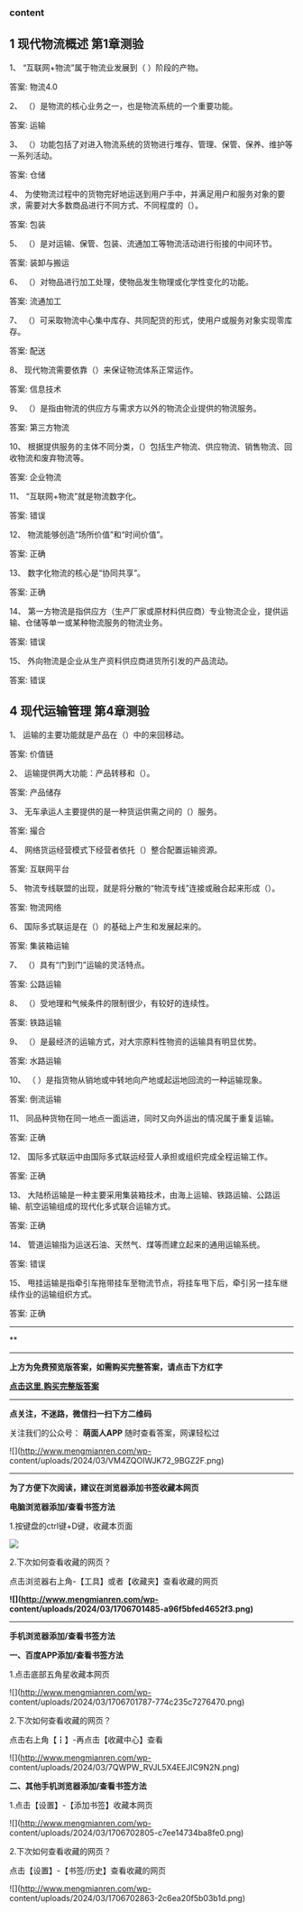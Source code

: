 ### content

## 1 现代物流概述 第1章测验

1、 “互联网+物流”属于物流业发展到（ ）阶段的产物。

答案: 物流4.0

2、 （）是物流的核心业务之一，也是物流系统的一个重要功能。

答案: 运输

3、 （）功能包括了对进入物流系统的货物进行堆存、管理、保管、保养、维护等一系列活动。

答案: 仓储

4、 为使物流过程中的货物完好地运送到用户手中，并满足用户和服务对象的要求，需要对大多数商品进行不同方式、不同程度的（）。

答案: 包装

5、 （）是对运输、保管、包装、流通加工等物流活动进行衔接的中间环节。

答案: 装卸与搬运

6、 （）对物品进行加工处理，使物品发生物理或化学性变化的功能。

答案: 流通加工

7、 （）可采取物流中心集中库存、共同配货的形式，使用户或服务对象实现零库存。

答案: 配送

8、 现代物流需要依靠（）来保证物流体系正常运作。

答案: 信息技术

9、 （）是指由物流的供应方与需求方以外的物流企业提供的物流服务。

答案: 第三方物流

10、 根据提供服务的主体不同分类，（）包括生产物流、供应物流、销售物流、回收物流和废弃物流等。

答案: 企业物流

11、 “互联网+物流”就是物流数字化。

答案: 错误

12、 物流能够创造“场所价值”和“时间价值”。

答案: 正确

13、 数字化物流的核心是“协同共享”。

答案: 正确

14、 第一方物流是指供应方（生产厂家或原材料供应商）专业物流企业，提供运输、仓储等单一或某种物流服务的物流业务。

答案: 错误

15、 外向物流是企业从生产资料供应商进货所引发的产品流动。

答案: 错误

##  

##

## 4 现代运输管理 第4章测验

1、 运输的主要功能就是产品在（）中的来回移动。

答案: 价值链

2、 运输提供两大功能：产品转移和（）。

答案: 产品储存

3、 无车承运人主要提供的是一种货运供需之间的（）服务。

答案: 撮合

4、 网络货运经营模式下经营者依托（）整合配置运输资源。

答案: 互联网平台

5、 物流专线联盟的出现，就是将分散的“物流专线”连接或融合起来形成（）。

答案: 物流网络

6、 国际多式联运是在（）的基础上产生和发展起来的。

答案: 集装箱运输

7、 （）具有“门到门”运输的灵活特点。

答案: 公路运输

8、 （）受地理和气候条件的限制很少，有较好的连续性。

答案: 铁路运输

9、 （）是最经济的运输方式，对大宗原料性物资的运输具有明显优势。

答案: 水路运输

10、 （ ）是指货物从销地或中转地向产地或起运地回流的一种运输现象。

答案: 倒流运输

11、 同品种货物在同一地点一面运进，同时又向外运出的情况属于重复运输。

答案: 正确

12、 国际多式联运中由国际多式联运经营人承担或组织完成全程运输工作。

答案: 正确

13、 大陆桥运输是一种主要采用集装箱技术，由海上运输、铁路运输、公路运输、航空运输组成的现代化多式联合运输方式。

答案: 正确

14、 管道运输指为运送石油、天然气、煤等而建立起来的通用运输系统。

答案: 错误

15、 甩挂运输是指牵引车拖带挂车至物流节点，将挂车甩下后，牵引另一挂车继续作业的运输组织方式。

答案: 正确

* * *

**

* * *

**上方为免费预览版答案，如需购买完整答案，请点击下方红字**

[**点击这里,购买完整版答案**](http://mooc.mengmianren.com/mooc2/107489.html)

* * *

**点关注，不迷路，微信扫一扫下方二维码**

关注我们的公众号： **萌面人APP** 随时查看答案，网课轻松过

![](http://www.mengmianren.com/wp-
content/uploads/2024/03/VM4ZQOIWJK72_9BGZ2F.png)

* * *

**为了方便下次阅读，建议在浏览器添加书签收藏本网页**

**电脑浏览器添加/查看书签方法**

1.按键盘的ctrl键+D键，收藏本页面

![](http://www.mengmianren.com/wp-content/uploads/2024/03/AF9T_JKKHAJN.png)

2.下次如何查看收藏的网页？

点击浏览器右上角-【工具】或者【收藏夹】查看收藏的网页

**![](http://www.mengmianren.com/wp-
content/uploads/2024/03/1706701485-a96f5bfed4652f3.png)**

* * *

**手机浏览器添加/查看书签方法**

**一、百度APP添加/查看书签方法**

1.点击底部五角星收藏本网页

![](http://www.mengmianren.com/wp-
content/uploads/2024/03/1706701787-774c235c7276470.png)

2.下次如何查看收藏的网页？

点击右上角【┇】-再点击【收藏中心】查看

![](http://www.mengmianren.com/wp-
content/uploads/2024/03/7QWPW_RVJL5X4EEJIC9N2N.png)

**二、其他手机浏览器添加/查看书签方法**

1.点击【设置】-【添加书签】收藏本网页

![](http://www.mengmianren.com/wp-
content/uploads/2024/03/1706702805-c7ee14734ba8fe0.png)

2.下次如何查看收藏的网页？

点击【设置】-【书签/历史】查看收藏的网页

![](http://www.mengmianren.com/wp-
content/uploads/2024/03/1706702863-2c6ea20f5b03b1d.png)

